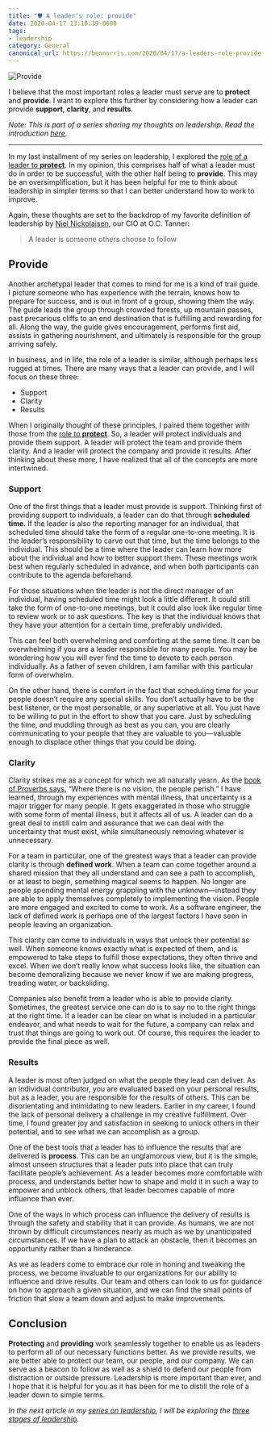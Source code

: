 ```yaml
---
title: "🛡 A leader’s role: provide"
date: 2020-04-17 13:10:39-0600
tags:
- leadership
category: General
canonical_url: https://bennorris.com/2020/04/17/a-leaders-role-provide
---
```


![Provide](https://media.bennorris.com/images/bennorris/uploads/2020/4b4fadf9a0.jpg)

I believe that the most important roles a leader must serve are to **protect** and **provide**. I want to explore this further by considering how a leader can provide **support**, **clarity**, and **results**.

*Note: This is part of a series sharing my thoughts on leadership. Read the introduction [here](/2020/04/13/thoughts-on-leadership).*

***

In my last installment of my series on leadership, I explored the [role of a leader to **protect**](/2020/04/15/a-leaders-role-protect). In my opinion, this comprises half of what a leader must do in order to be successful, with the other half being to **provide**. This may be an oversimplification, but it has been helpful for me to think about leadership in simpler terms so that I can better understand how to work to improve.

Again, these thoughts are set to the backdrop of my favorite definition of leadership by [Niel Nickolaisen](https://www.linkedin.com/in/nielnickolaisen), our CIO at O.C. Tanner:

> A leader is someone others choose to follow

## Provide

Another archetypal leader that comes to mind for me is a kind of trail guide. I picture someone who has experience with the terrain, knows how to prepare for success, and is out in front of a group, showing them the way. The guide leads the group through crowded forests, up mountain passes, past precarious cliffs to an end destination that is fulfilling and rewarding for all. Along the way, the guide gives encouragement, performs first aid, assists in gathering nourishment, and ultimately is responsible for the group arriving safely.

In business, and in life, the role of a leader is similar, although perhaps less rugged at times. There are many ways that a leader can provide, and I will focus on these three:

- Support
- Clarity
- Results

When I originally thought of these principles, I paired them together with those from the [role to **protect**](/2020/04/15/a-leaders-role-protect). So, a leader will protect individuals and provide them support. A leader will protect the team and provide them clarity. And a leader will protect the company and provide it results. After thinking about these more, I have realized that all of the concepts are more intertwined.

### Support

One of the first things that a leader must provide is support. Thinking first of providing support to individuals, a leader can do that through **scheduled time**. If the leader is also the reporting manager for an individual, that scheduled time should take the form of a regular one-to-one meeting. It is the leader’s responsibility to carve out that time, but the time belongs to the individual. This should be a time where the leader can learn how more about the individual and how to better support them. These meetings work best when regularly scheduled in advance, and when both participants can contribute to the agenda beforehand.

For those situations when the leader is not the direct manager of an individual, having scheduled time might look a little different. It could still take the form of one-to-one meetings, but it could also look like regular time to review work or to ask questions. The key is that the individual knows that they have your attention for a certain time, preferably undivided.

This can feel both overwhelming and comforting at the same time. It can be overwhelming if you are a leader responsible for many people. You may be wondering how you will ever find the time to devote to each person individually. As a father of seven children, I am familiar with this particular form of overwhelm.

On the other hand, there is comfort in the fact that scheduling time for your people doesn’t require any special skills. You don’t actually have to be the best listener, or the most personable, or any superlative at all. You just have to be willing to put in the effort to show that you care. Just by scheduling the time, and muddling through as best as you can, you are clearly communicating to your people that they are valuable to you—valuable enough to displace other things that you could be doing.


### Clarity

Clarity strikes me as a concept for which we all naturally yearn. As the [book of Proverbs says](https://www.churchofjesuschrist.org/study/scriptures/ot/prov/29.18?lang=eng&clang=eng#p17), “Where there is no vision, the people perish.” I have learned, through my experiences with mental illness, that uncertainty is a major trigger for many people. It gets exaggerated in those who struggle with some form of mental illness, but it affects all of us. A leader can do a great deal to instill calm and assurance that we can deal with the uncertainty that must exist, while simultaneously removing whatever is unnecessary.

For a team in particular, one of the greatest ways that a leader can provide clarity is through **defined work**. When a team can come together around a shared mission that they all understand and can see a path to accomplish, or at least to begin, something magical seems to happen. No longer are people spending mental energy grappling with the unknown—instead they are able to apply themselves completely to implementing the vision. People are more engaged and excited to come to work. As a software engineer, the lack of defined work is perhaps one of the largest factors I have seen in people leaving an organization.

This clarity can come to individuals in ways that unlock their potential as well. When someone knows exactly what is expected of them, and is empowered to take steps to fulfill those expectations, they often thrive and excel. When we don’t really know what success looks like, the situation can become demoralizing because we never know if we are making progress, treading water, or backsliding.

Companies also benefit from a leader who is able to provide clarity. Sometimes, the greatest service one can do is to say no to the right things at the right time. If a leader can be clear on what is included in a particular endeavor, and what needs to wait for the future, a company can relax and trust that things are going to work out. Of course, this requires the leader to provide the final piece as well.


### Results

A leader is most often judged on what the people they lead can deliver. As an individual contributor, you are evaluated based on your personal results, but as a leader, you are responsible for the results of others. This can be disorientating and intimidating to new leaders. Earlier in my career, I found the lack of personal delivery a challenge in my creative fulfillment. Over time, I found greater joy and satisfaction in seeking to unlock others in their potential, and to see what we can accomplish as a group.

One of the best tools that a leader has to influence the results that are delivered is **process**. This can be an unglamorous view, but it is the simple, almost unseen structures that a leader puts into place that can truly facilitate people’s achievement. As a leader becomes more comfortable with process, and understands better how to shape and mold it in such a way to empower and unblock others, that leader becomes capable of more influence than ever.

One of the ways in which process can influence the delivery of results is through the safety and stability that it can provide. As humans, we are not thrown by difficult circumstances nearly as much as we by unanticipated circumstances. If we have a plan to attack an obstacle, then it becomes an opportunity rather than a hinderance.

As we as leaders come to embrace our role in honing and tweaking the process, we become invaluable to our organizations for our ability to influence and drive results. Our team and others can look to us for guidance on how to approach a given situation, and we can find the small points of friction that slow a team down and adjust to make improvements.


## Conclusion

**Protecting** and **providing** work seamlessly together to enable us as leaders to perform all of our necessary functions better. As we provide results, we are better able to protect our team, our people, and our company. We can serve as a beacon to follow as well as a shield to defend our people from distraction or outside pressure. Leadership is more important than ever, and I hope that it is helpful for you as it has been for me to distill the role of a leader down to simple terms.

_In the next article in my [series on leadership](/2020/04/13/thoughts-on-leadership), I will be exploring the [three stages of leadership](/2020/04/21/stages-of-leadership)._